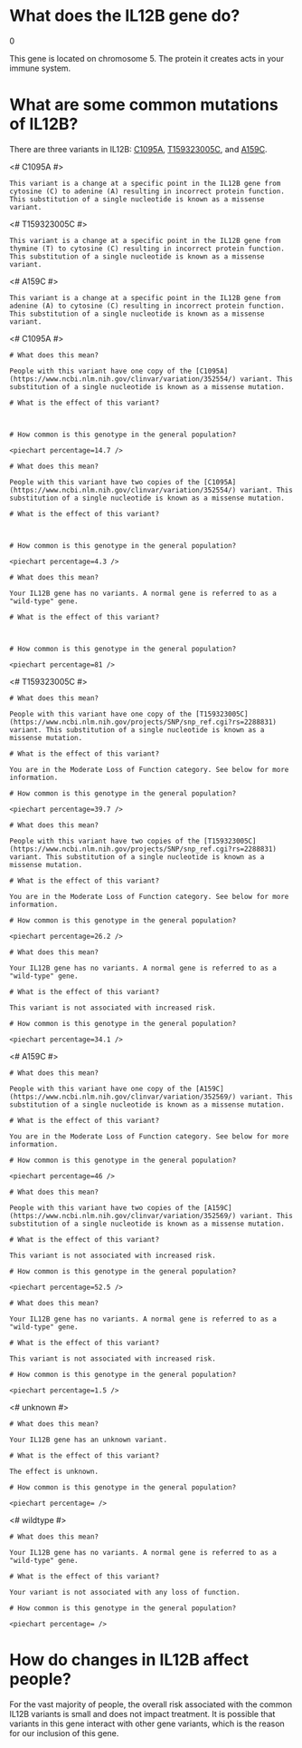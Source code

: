# What does the IL12B gene do?

0

This gene is located on chromosome 5. The protein it creates acts in your immune system.


<TissueList brain D001921 />

<GeneAnalysis gene="IL12B" interval="NC_000005.10:g.159314783_159330473"> 

# What are some common mutations of IL12B?
 
There are three variants in IL12B: [C1095A](https://www.ncbi.nlm.nih.gov/clinvar/variation/352554/), [T159323005C](https://www.ncbi.nlm.nih.gov/projects/SNP/snp_ref.cgi?rs=2288831), and [A159C](https://www.ncbi.nlm.nih.gov/clinvar/variation/352569/).

<# C1095A #>
  <Variant hgvs="NC_000005.10:g.159315006G>T" name="C1095A"> 

    This variant is a change at a specific point in the IL12B gene from cytosine (C) to adenine (A) resulting in incorrect protein function. This substitution of a single nucleotide is known as a missense variant.

  </Variant>
<# T159323005C #>
  <Variant hgvs="NC_000005.10:g.159323005T>C" name="T159323005C"> 

    This variant is a change at a specific point in the IL12B gene from thymine (T) to cytosine (C) resulting in incorrect protein function. This substitution of a single nucleotide is known as a missense variant.

  </Variant>
<# A159C #>
  <Variant hgvs="NC_000005.10:g.159315942T>G" name="A159C"> 

    This variant is a change at a specific point in the IL12B gene from adenine (A) to cytosine (C) resulting in incorrect protein function. This substitution of a single nucleotide is known as a missense variant.

  </Variant>

<# C1095A #>
  <Genotype hgvs="NC_000005.10:g.[159315006G>T];[159315006=]" name="C1095A"> 

    # What does this mean?
 
    People with this variant have one copy of the [C1095A](https://www.ncbi.nlm.nih.gov/clinvar/variation/352554/) variant. This substitution of a single nucleotide is known as a missense mutation.

    # What is the effect of this variant?

     

    # How common is this genotype in the general population?

    <piechart percentage=14.7 />
  </Genotype>
  <Genotype hgvs="NC_000005.10:g.[159315006G>T];[159315006G>T]" name="C1095A"> 
 
    # What does this mean?

    People with this variant have two copies of the [C1095A](https://www.ncbi.nlm.nih.gov/clinvar/variation/352554/) variant. This substitution of a single nucleotide is known as a missense mutation.

    # What is the effect of this variant?

     

    # How common is this genotype in the general population?

    <piechart percentage=4.3 />
  </Genotype>
  <Genotype hgvs="NC_000005.10:g.[159315006=];[159315006=]" name="C1095A"> 
 
    # What does this mean?

    Your IL12B gene has no variants. A normal gene is referred to as a "wild-type" gene.

    # What is the effect of this variant?

     

    # How common is this genotype in the general population?

    <piechart percentage=81 />
  </Genotype>
<# T159323005C #>
  <Genotype hgvs="NC_000005.10:g.[159323005T>C];[159323005=]" name="T159323005C"> 

    # What does this mean?
 
    People with this variant have one copy of the [T159323005C](https://www.ncbi.nlm.nih.gov/projects/SNP/snp_ref.cgi?rs=2288831) variant. This substitution of a single nucleotide is known as a missense mutation.

    # What is the effect of this variant?

    You are in the Moderate Loss of Function category. See below for more information.

    # How common is this genotype in the general population?

    <piechart percentage=39.7 />
  </Genotype>
  <Genotype hgvs="NC_000005.10:g.[159323005T>C];[159323005T>C]" name="T159323005C"> 
 
    # What does this mean?

    People with this variant have two copies of the [T159323005C](https://www.ncbi.nlm.nih.gov/projects/SNP/snp_ref.cgi?rs=2288831) variant. This substitution of a single nucleotide is known as a missense mutation.

    # What is the effect of this variant?

    You are in the Moderate Loss of Function category. See below for more information.

    # How common is this genotype in the general population?

    <piechart percentage=26.2 />
  </Genotype>
  <Genotype hgvs="NC_000005.10:g.[159323005=];[159323005=]" name="T159323005C"> 
 
    # What does this mean?

    Your IL12B gene has no variants. A normal gene is referred to as a "wild-type" gene.

    # What is the effect of this variant?

    This variant is not associated with increased risk.

    # How common is this genotype in the general population?

    <piechart percentage=34.1 />
  </Genotype>
<# A159C #>
  <Genotype hgvs="NC_000005.10:g.[159315942T>G];[159315942=]" name="A159C"> 

    # What does this mean?
 
    People with this variant have one copy of the [A159C](https://www.ncbi.nlm.nih.gov/clinvar/variation/352569/) variant. This substitution of a single nucleotide is known as a missense mutation.

    # What is the effect of this variant?

    You are in the Moderate Loss of Function category. See below for more information.

    # How common is this genotype in the general population?

    <piechart percentage=46 />
  </Genotype>
  <Genotype hgvs="NC_000005.10:g.[159315942T>G];[159315942T>G]" name="A159C"> 
 
    # What does this mean?

    People with this variant have two copies of the [A159C](https://www.ncbi.nlm.nih.gov/clinvar/variation/352569/) variant. This substitution of a single nucleotide is known as a missense mutation.

    # What is the effect of this variant?

    This variant is not associated with increased risk.

    # How common is this genotype in the general population?

    <piechart percentage=52.5 />
  </Genotype>
  <Genotype hgvs="NC_000005.10:g.[159315942=];[159315942=]" name="A159C"> 
 
    # What does this mean?

    Your IL12B gene has no variants. A normal gene is referred to as a "wild-type" gene.

    # What is the effect of this variant?

    This variant is not associated with increased risk.

    # How common is this genotype in the general population?

    <piechart percentage=1.5 />
  </Genotype>
  </Genotype>
<# unknown #>
  <Genotype hgvs="unknown"> 
 
    # What does this mean?

    Your IL12B gene has an unknown variant.

    # What is the effect of this variant?

    The effect is unknown.

    # How common is this genotype in the general population?

    <piechart percentage= />
  </Genotype>
<# wildtype #>
  <Genotype hgvs="wildtype">
 
    # What does this mean?

    Your IL12B gene has no variants. A normal gene is referred to as a "wild-type" gene.

    # What is the effect of this variant?

    Your variant is not associated with any loss of function.

    # How common is this genotype in the general population?

    <piechart percentage= />
  </Genotype>
</GeneAnalysis>

# How do changes in IL12B affect people?

For the vast majority of people, the overall risk associated with the common IL12B variants is small and does not impact treatment. It is possible that variants in this gene interact with other gene variants, which is the reason for our inclusion of this gene.
